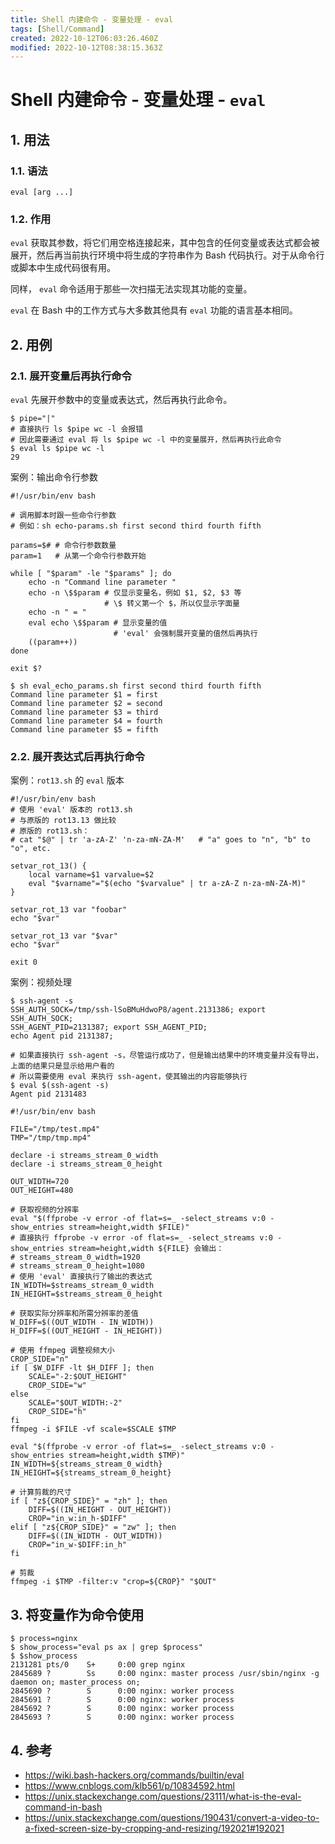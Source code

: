 ```yaml
---
title: Shell 内建命令 - 变量处理 - eval
tags: [Shell/Command]
created: 2022-10-12T06:03:26.460Z
modified: 2022-10-12T08:38:15.363Z
---
```


# Shell 内建命令 - 变量处理 - `eval`

## 1. 用法

### 1.1. 语法

```shell
eval [arg ...]
```

### 1.2. 作用

`eval` 获取其参数，将它们用空格连接起来，其中包含的任何变量或表达式都会被展开，然后再当前执行环境中将生成的字符串作为 Bash 代码执行。对于从命令行或脚本中生成代码很有用。

同样， `eval` 命令适用于那些一次扫描无法实现其功能的变量。

`eval` 在 Bash 中的工作方式与大多数其他具有 `eval` 功能的语言基本相同。

## 2. 用例

### 2.1. 展开变量后再执行命令

`eval` 先展开参数中的变量或表达式，然后再执行此命令。

```shell
$ pipe="|"
# 直接执行 ls $pipe wc -l 会报错
# 因此需要通过 eval 将 ls $pipe wc -l 中的变量展开，然后再执行此命令
$ eval ls $pipe wc -l
29
```

案例：输出命令行参数

```shell
#!/usr/bin/env bash

# 调用脚本时跟一些命令行参数
# 例如：sh echo-params.sh first second third fourth fifth

params=$# # 命令行参数数量
param=1   # 从第一个命令行参数开始

while [ "$param" -le "$params" ]; do
    echo -n "Command line parameter "
    echo -n \$$param # 仅显示变量名，例如 $1, $2, $3 等
                     # \$ 转义第一个 $，所以仅显示字面量
    echo -n " = "
    eval echo \$$param # 显示变量的值
                       # 'eval' 会强制展开变量的值然后再执行
    ((param++))
done

exit $?
```

```shell
$ sh eval_echo_params.sh first second third fourth fifth
Command line parameter $1 = first
Command line parameter $2 = second
Command line parameter $3 = third
Command line parameter $4 = fourth
Command line parameter $5 = fifth
```

### 2.2. 展开表达式后再执行命令

案例：`rot13.sh` 的 `eval` 版本

```shell
#!/usr/bin/env bash
# 使用 'eval' 版本的 rot13.sh
# 与原版的 rot13.13 做比较
# 原版的 rot13.sh：
# cat "$@" | tr 'a-zA-Z' 'n-za-mN-ZA-M'   # "a" goes to "n", "b" to "o", etc.

setvar_rot_13() {
    local varname=$1 varvalue=$2
    eval "$varname"="$(echo "$varvalue" | tr a-zA-Z n-za-mN-ZA-M)"
}

setvar_rot_13 var "foobar"
echo "$var"

setvar_rot_13 var "$var"
echo "$var"

exit 0
```

案例：视频处理

```shell
$ ssh-agent -s
SSH_AUTH_SOCK=/tmp/ssh-lSoBMuHdwoP8/agent.2131386; export SSH_AUTH_SOCK;
SSH_AGENT_PID=2131387; export SSH_AGENT_PID;
echo Agent pid 2131387;

# 如果直接执行 ssh-agent -s，尽管运行成功了，但是输出结果中的环境变量并没有导出，上面的结果只是显示给用户看的
# 所以需要使用 eval 来执行 ssh-agent，使其输出的内容能够执行
$ eval $(ssh-agent -s)
Agent pid 2131483
```

```shell
#!/usr/bin/env bash

FILE="/tmp/test.mp4"
TMP="/tmp/tmp.mp4"

declare -i streams_stream_0_width
declare -i streams_stream_0_height

OUT_WIDTH=720
OUT_HEIGHT=480

# 获取视频的分辨率
eval "$(ffprobe -v error -of flat=s=_ -select_streams v:0 -show_entries stream=height,width $FILE)"
# 直接执行 ffprobe -v error -of flat=s=_ -select_streams v:0 -show_entries stream=height,width ${FILE} 会输出：
# streams_stream_0_width=1920
# streams_stream_0_height=1080
# 使用 'eval' 直接执行了输出的表达式
IN_WIDTH=$streams_stream_0_width
IN_HEIGHT=$streams_stream_0_height

# 获取实际分辨率和所需分辨率的差值
W_DIFF=$((OUT_WIDTH - IN_WIDTH))
H_DIFF=$((OUT_HEIGHT - IN_HEIGHT))

# 使用 ffmpeg 调整视频大小
CROP_SIDE="n"
if [ $W_DIFF -lt $H_DIFF ]; then
    SCALE="-2:$OUT_HEIGHT"
    CROP_SIDE="w"
else
    SCALE="$OUT_WIDTH:-2"
    CROP_SIDE="h"
fi
ffmpeg -i $FILE -vf scale=$SCALE $TMP

eval "$(ffprobe -v error -of flat=s=_ -select_streams v:0 -show_entries stream=height,width $TMP)"
IN_WIDTH=${streams_stream_0_width}
IN_HEIGHT=${streams_stream_0_height}

# 计算剪裁的尺寸
if [ "z${CROP_SIDE}" = "zh" ]; then
    DIFF=$((IN_HEIGHT - OUT_HEIGHT))
    CROP="in_w:in_h-$DIFF"
elif [ "z${CROP_SIDE}" = "zw" ]; then
    DIFF=$((IN_WIDTH - OUT_WIDTH))
    CROP="in_w-$DIFF:in_h"
fi

# 剪裁
ffmpeg -i $TMP -filter:v "crop=${CROP}" "$OUT"
```

## 3. 将变量作为命令使用

```shell
$ process=nginx
$ show_process="eval ps ax | grep $process"
$ $show_process
2131281 pts/0    S+     0:00 grep nginx
2845689 ?        Ss     0:00 nginx: master process /usr/sbin/nginx -g daemon on; master_process on;
2845690 ?        S      0:00 nginx: worker process
2845691 ?        S      0:00 nginx: worker process
2845692 ?        S      0:00 nginx: worker process
2845693 ?        S      0:00 nginx: worker process
```



## 4. 参考

- https://wiki.bash-hackers.org/commands/builtin/eval
- https://www.cnblogs.com/klb561/p/10834592.html
- https://unix.stackexchange.com/questions/23111/what-is-the-eval-command-in-bash
- https://unix.stackexchange.com/questions/190431/convert-a-video-to-a-fixed-screen-size-by-cropping-and-resizing/192021#192021


